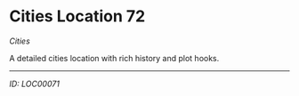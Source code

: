 # Cities Location 72

*Cities*

A detailed cities location with rich history and plot hooks.

---
*ID: LOC00071*